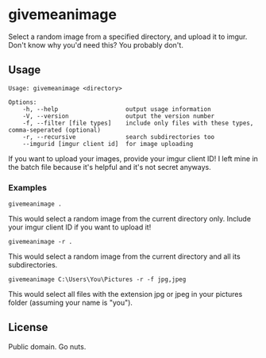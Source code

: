 # givemeanimage

Select a random image from a specified directory, and upload it to imgur. Don't know why you'd need this? You probably don't.

## Usage
```
Usage: givemeanimage <directory>

Options:
	-h, --help                   output usage information
	-V, --version                output the version number
	-f, --filter [file types]    include only files with these types, comma-seperated (optional)
	-r, --recursive              search subdirectories too
	--imgurid [imgur client id]  for image uploading
```

If you want to upload your images, provide your imgur client ID! I left mine in the batch file because it's helpful and it's not secret anyways.

### Examples
```
givemeanimage .
```
This would select a random image from the current directory only. Include your imgur client ID if you want to upload it!
```
givemeanimage -r .
```
This would select a random image from the current directory and all its subdirectories.
```
givemeanimage C:\Users\You\Pictures -r -f jpg,jpeg
```
This would select all files with the extension jpg or jpeg in your pictures folder (assuming your name is "you").

## License
Public domain. Go nuts.